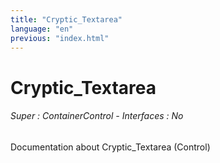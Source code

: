 ```yaml
---
title: "Cryptic_Textarea"
language: "en"
previous: "index.html"
---
```


# Cryptic_Textarea

###### Super : ContainerControl - Interfaces : No

Documentation about Cryptic_Textarea (Control)
